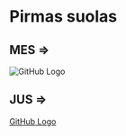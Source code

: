 ﻿# Pirmas suolas
## MES =>
![GitHub Logo](images/hand.gif)
## JUS =>
[GitHub Logo](images/tiny.gif)


